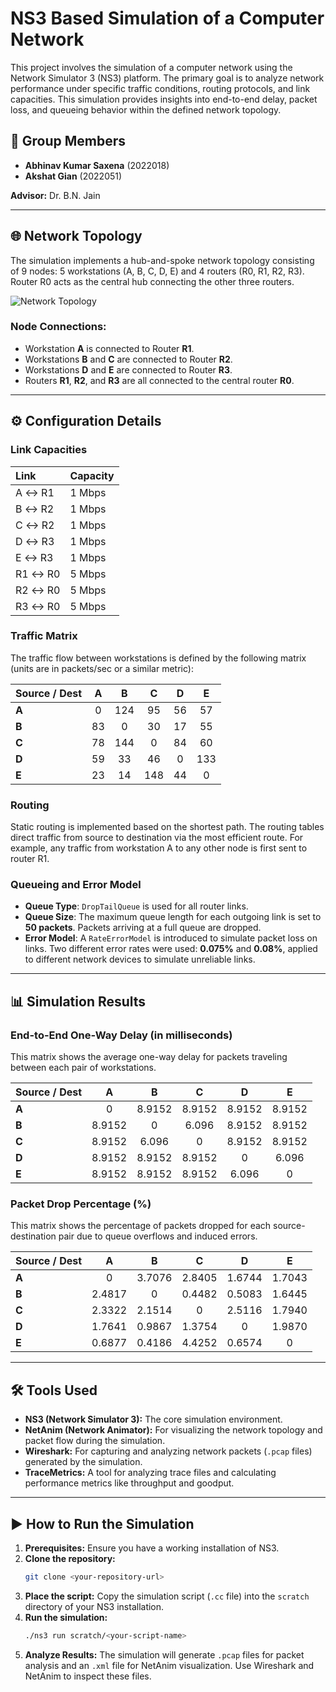 # NS3 Based Simulation of a Computer Network

This project involves the simulation of a computer network using the Network Simulator 3 (NS3) platform. The primary goal is to analyze network performance under specific traffic conditions, routing protocols, and link capacities. This simulation provides insights into end-to-end delay, packet loss, and queueing behavior within the defined network topology.

## 👥 Group Members

* **Abhinav Kumar Saxena** (2022018)
* **Akshat Gian** (2022051)

**Advisor:** Dr. B.N. Jain

---

## 🌐 Network Topology

The simulation implements a hub-and-spoke network topology consisting of 9 nodes: 5 workstations (A, B, C, D, E) and 4 routers (R0, R1, R2, R3). Router R0 acts as the central hub connecting the other three routers.

![Network Topology](https://i.imgur.com/gY2Z2aH.png)

### Node Connections:
* Workstation **A** is connected to Router **R1**.
* Workstations **B** and **C** are connected to Router **R2**.
* Workstations **D** and **E** are connected to Router **R3**.
* Routers **R1**, **R2**, and **R3** are all connected to the central router **R0**.

---

## ⚙️ Configuration Details

### Link Capacities

| Link        | Capacity |
| :---------- | :------- |
| A ↔ R1      | 1 Mbps   |
| B ↔ R2      | 1 Mbps   |
| C ↔ R2      | 1 Mbps   |
| D ↔ R3      | 1 Mbps   |
| E ↔ R3      | 1 Mbps   |
| R1 ↔ R0     | 5 Mbps   |
| R2 ↔ R0     | 5 Mbps   |
| R3 ↔ R0     | 5 Mbps   |

### Traffic Matrix

The traffic flow between workstations is defined by the following matrix (units are in packets/sec or a similar metric):

| Source / Dest | A   | B   | C   | D   | E   |
| :------------ | :-: | :-: | :-: | :-: | :-: |
| **A** | 0   | 124 | 95  | 56  | 57  |
| **B** | 83  | 0   | 30  | 17  | 55  |
| **C** | 78  | 144 | 0   | 84  | 60  |
| **D** | 59  | 33  | 46  | 0   | 133 |
| **E** | 23  | 14  | 148 | 44  | 0   |

### Routing

Static routing is implemented based on the shortest path. The routing tables direct traffic from source to destination via the most efficient route. For example, any traffic from workstation A to any other node is first sent to router R1.

### Queueing and Error Model

* **Queue Type**: `DropTailQueue` is used for all router links.
* **Queue Size**: The maximum queue length for each outgoing link is set to **50 packets**. Packets arriving at a full queue are dropped.
* **Error Model**: A `RateErrorModel` is introduced to simulate packet loss on links. Two different error rates were used: **0.075%** and **0.08%**, applied to different network devices to simulate unreliable links.

---

## 📊 Simulation Results

### End-to-End One-Way Delay (in milliseconds)

This matrix shows the average one-way delay for packets traveling between each pair of workstations.

| Source / Dest | A      | B      | C      | D      | E      |
| :------------ | :----: | :----: | :----: | :----: | :----: |
| **A** | 0      | 8.9152 | 8.9152 | 8.9152 | 8.9152 |
| **B** | 8.9152 | 0      | 6.096  | 8.9152 | 8.9152 |
| **C** | 8.9152 | 6.096  | 0      | 8.9152 | 8.9152 |
| **D** | 8.9152 | 8.9152 | 8.9152 | 0      | 6.096  |
| **E** | 8.9152 | 8.9152 | 8.9152 | 6.096  | 0      |

### Packet Drop Percentage (%)

This matrix shows the percentage of packets dropped for each source-destination pair due to queue overflows and induced errors.

| Source / Dest | A      | B      | C      | D      | E      |
| :------------ | :----: | :----: | :----: | :----: | :----: |
| **A** | 0      | 3.7076 | 2.8405 | 1.6744 | 1.7043 |
| **B** | 2.4817 | 0      | 0.4482 | 0.5083 | 1.6445 |
| **C** | 2.3322 | 2.1514 | 0      | 2.5116 | 1.7940 |
| **D** | 1.7641 | 0.9867 | 1.3754 | 0      | 1.9870 |
| **E** | 0.6877 | 0.4186 | 4.4252 | 0.6574 | 0      |

---

## 🛠️ Tools Used

* **NS3 (Network Simulator 3):** The core simulation environment.
* **NetAnim (Network Animator):** For visualizing the network topology and packet flow during the simulation.
* **Wireshark:** For capturing and analyzing network packets (`.pcap` files) generated by the simulation.
* **TraceMetrics:** A tool for analyzing trace files and calculating performance metrics like throughput and goodput.

---

## ▶️ How to Run the Simulation

1.  **Prerequisites:** Ensure you have a working installation of NS3.
2.  **Clone the repository:**
    ```bash
    git clone <your-repository-url>
    ```
3.  **Place the script:** Copy the simulation script (`.cc` file) into the `scratch` directory of your NS3 installation.
4.  **Run the simulation:**
    ```bash
    ./ns3 run scratch/<your-script-name>
    ```
5.  **Analyze Results:** The simulation will generate `.pcap` files for packet analysis and an `.xml` file for NetAnim visualization. Use Wireshark and NetAnim to inspect these files.
